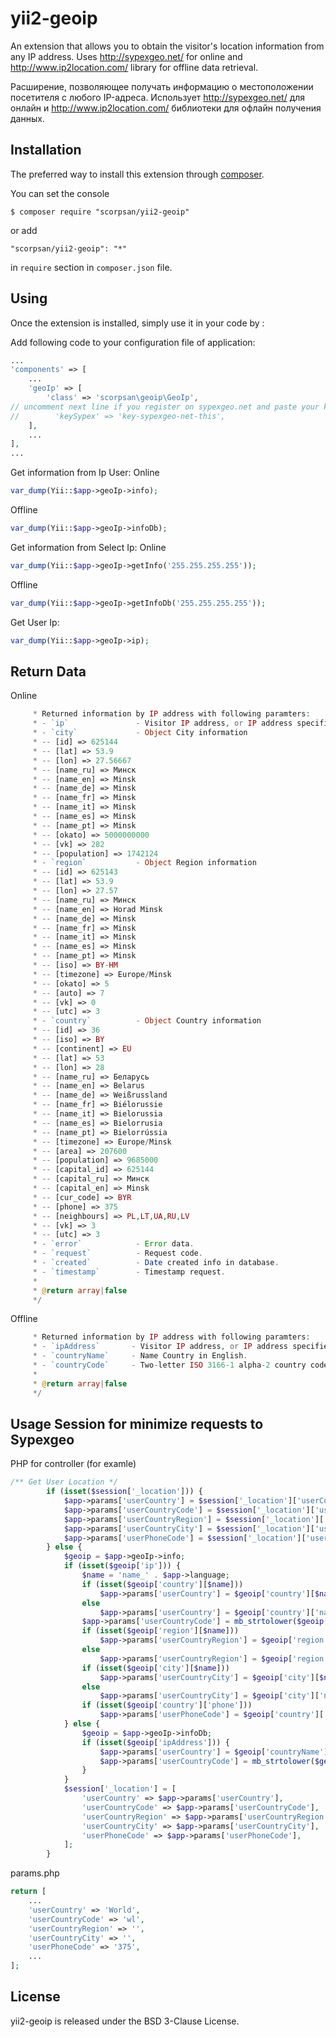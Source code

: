 # yii2-geoip

An extension that allows you to obtain the visitor's location information from any IP address. Uses http://sypexgeo.net/ for online and http://www.ip2location.com/ library for offline data retrieval.

Расширение, позволяющее получать информацию о местоположении посетителя с любого IP-адреса. Использует http://sypexgeo.net/ для онлайн и http://www.ip2location.com/ библиотеки для офлайн получения данных.

## Installation

The preferred way to install this extension through [composer](http://getcomposer.org/download/).

You can set the console

```
$ composer require "scorpsan/yii2-geoip"
```

or add

```
"scorpsan/yii2-geoip": "*"
```

in ```require``` section in `composer.json` file.

## Using

Once the extension is installed, simply use it in your code by  :

Add following code to your configuration file of application:

```php
...
'components' => [
    ...
    'geoIp' => [
        'class' => 'scorpsan\geoip\GeoIp',
// uncomment next line if you register on sypexgeo.net and paste your key        
//        'keySypex' => 'key-sypexgeo-net-this',
    ],
    ...
],
...
```

Get information from Ip User:
Online

```php
var_dump(Yii::$app->geoIp->info);
```

Offline

```php
var_dump(Yii::$app->geoIp->infoDb);
```

Get information from Select Ip:
Online

```php
var_dump(Yii::$app->geoIp->getInfo('255.255.255.255'));
```

Offline
```php
var_dump(Yii::$app->geoIp->getInfoDb('255.255.255.255'));
```

Get User Ip:

```php
var_dump(Yii::$app->geoIp->ip);
```

## Return Data

Online
```php
     * Returned information by IP address with following paramters:
     * - `ip`               - Visitor IP address, or IP address specified as parameter.
     * - `city`             - Object City information
     * -- [id] => 625144
     * -- [lat] => 53.9
     * -- [lon] => 27.56667
     * -- [name_ru] => Минск
     * -- [name_en] => Minsk
     * -- [name_de] => Minsk
     * -- [name_fr] => Minsk
     * -- [name_it] => Minsk
     * -- [name_es] => Minsk
     * -- [name_pt] => Minsk
     * -- [okato] => 5000000000
     * -- [vk] => 282
     * -- [population] => 1742124
     * - `region`           - Object Region information
     * -- [id] => 625143
     * -- [lat] => 53.9
     * -- [lon] => 27.57
     * -- [name_ru] => Минск
     * -- [name_en] => Horad Minsk
     * -- [name_de] => Minsk
     * -- [name_fr] => Minsk
     * -- [name_it] => Minsk
     * -- [name_es] => Minsk
     * -- [name_pt] => Minsk
     * -- [iso] => BY-HM
     * -- [timezone] => Europe/Minsk
     * -- [okato] => 5
     * -- [auto] => 7
     * -- [vk] => 0
     * -- [utc] => 3
     * - `country`          - Object Country information
     * -- [id] => 36
     * -- [iso] => BY
     * -- [continent] => EU
     * -- [lat] => 53
     * -- [lon] => 28
     * -- [name_ru] => Беларусь
     * -- [name_en] => Belarus
     * -- [name_de] => Weißrussland
     * -- [name_fr] => Biélorussie
     * -- [name_it] => Bielorussia
     * -- [name_es] => Bielorrusia
     * -- [name_pt] => Bielorrússia
     * -- [timezone] => Europe/Minsk
     * -- [area] => 207600
     * -- [population] => 9685000
     * -- [capital_id] => 625144
     * -- [capital_ru] => Минск
     * -- [capital_en] => Minsk
     * -- [cur_code] => BYR
     * -- [phone] => 375
     * -- [neighbours] => PL,LT,UA,RU,LV
     * -- [vk] => 3
     * -- [utc] => 3
     * - `error`            - Error data.
     * - `request`          - Request code.
     * - `created`          - Date created info in database.
     * - `timestamp`        - Timestamp request.
     *
     * @return array|false
     */
```

Offline
```php
     * Returned information by IP address with following paramters:
     * - `ipAddress`       - Visitor IP address, or IP address specified as parameter.
     * - `countryName`     - Name Country in English.
     * - `countryCode`     - Two-letter ISO 3166-1 alpha-2 country code.
     *
     * @return array|false
     */
```

## Usage Session for minimize requests to Sypexgeo

PHP for controller (for examle)

```php
/** Get User Location */
        if (isset($session['_location'])) {
			$app->params['userCountry'] = $session['_location']['userCountry'];
			$app->params['userCountryCode'] = $session['_location']['userCountryCode'];
			$app->params['userCountryRegion'] = $session['_location']['userCountryRegion'];
			$app->params['userCountryCity'] = $session['_location']['userCountryCity'];
			$app->params['userPhoneCode'] = $session['_location']['userPhoneCode'];
		} else {
			$geoip = $app->geoIp->info;
			if (isset($geoip['ip'])) {
				$name = 'name_' . $app->language;
				if (isset($geoip['country'][$name]))
					$app->params['userCountry'] = $geoip['country'][$name];
				else
					$app->params['userCountry'] = $geoip['country']['name_en'];
				$app->params['userCountryCode'] = mb_strtolower($geoip['country']['iso'], 'UTF-8');
				if (isset($geoip['region'][$name]))
					$app->params['userCountryRegion'] = $geoip['region'][$name];
				else
					$app->params['userCountryRegion'] = $geoip['region']['name_en'];
				if (isset($geoip['city'][$name]))
					$app->params['userCountryCity'] = $geoip['city'][$name];
				else
					$app->params['userCountryCity'] = $geoip['city']['name_en'];
				if (isset($geoip['country']['phone']))
					$app->params['userPhoneCode'] = $geoip['country']['phone'];
			} else {
				$geoip = $app->geoIp->infoDb;
				if (isset($geoip['ipAddress'])) {
					$app->params['userCountry'] = $geoip['countryName'];
					$app->params['userCountryCode'] = mb_strtolower($geoip['countryCode'], 'UTF-8');
				}
			}
			$session['_location'] = [
				'userCountry' => $app->params['userCountry'],
				'userCountryCode' => $app->params['userCountryCode'],
				'userCountryRegion' => $app->params['userCountryRegion'],
				'userCountryCity' => $app->params['userCountryCity'],
				'userPhoneCode' => $app->params['userPhoneCode'],
			];
		}
```

params.php

```php
return [
    ...
    'userCountry' => 'World',
    'userCountryCode' => 'wl',
    'userCountryRegion' => '',
    'userCountryCity' => '',
    'userPhoneCode' => '375',
    ...
];
```

## License

yii2-geoip is released under the BSD 3-Clause License.
